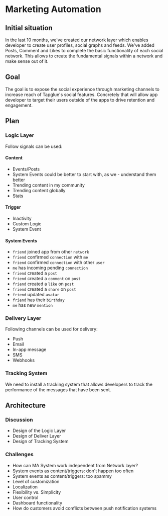 # Marketing Automation

## Initial situation

In the last 10 months, we've created our network layer which enables developer to create user profiles, social graphs and feeds. We've added Posts, Comment and Likes to complete the basic functionality of each social network. This allows to create the fundamental signals within a network and make sense out of it.

## Goal

The goal is to expose the social experience through marketing channels to increase reach of Tapglue's social features. Concretely that will allow app developer to target their users outside of the apps to drive retention and engagement.

## Plan

### Logic Layer

Follow signals can be used:

#### Content

- Events/Posts
- System Events could be better to start with, as we - understand them better
- Trending content in my community
- Trending content globally
- Stats

#### Trigger

- Inactivity
- Custom Logic
- System Event

#### System Events

- `friend` joined app from other `network`
- `friend` confirmed `connection` with `me`
- `friend` confirmed `connection` with other `user`
- `me` has incoming pending `connection`
- `friend` created a `post`
- `friend` created a `comment` on `post`
- `friend` created a `like` on `post`
- `friend` created a `share` on `post`
- `friend` updated `avatar`
- `friend` has their `birthday`
- `me` has new `mention`

### Delivery Layer

Following channels can be used for delivery:

- Push
- Email
- In-app message
- SMS
- Webhooks

### Tracking System

We need to install a tracking system that allows developers to track the performance of the messages that have been sent.

## Architecture

### Discussion

- Design of the Logic Layer
- Design of Deliver Layer
- Design of Tracking System

### Challenges

-  How can MA System work independent from Network layer?
- System events as content/triggers: don't happen too often
- System events as content/triggers: too spammy
- Level of customization
- Localization
- Flexibility vs. Simplicity
- User control
- Dashboard functionality
- How do customers avoid conflicts between push notification systems
